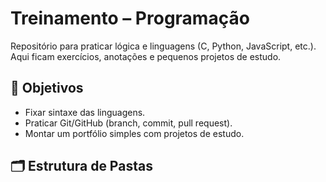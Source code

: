 # Treinamento – Programação

Repositório para praticar lógica e linguagens (C, Python, JavaScript, etc.).  
Aqui ficam exercícios, anotações e pequenos projetos de estudo.

## 🎯 Objetivos
- Fixar sintaxe das linguagens.
- Praticar Git/GitHub (branch, commit, pull request).
- Montar um portfólio simples com projetos de estudo.

## 🗂️ Estrutura de Pastas

